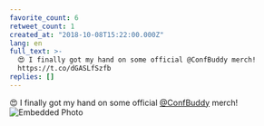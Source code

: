 ```yaml
---
favorite_count: 6
retweet_count: 1
created_at: "2018-10-08T15:22:00.000Z"
lang: en
full_text: >-
  😍 I finally got my hand on some official @ConfBuddy merch!
  https://t.co/dGASLfSzfb
replies: []
---
```


😍 I finally got my hand on some official
[@ConfBuddy](https://twitter.com/ConfBuddy) merch!
![Embedded Photo](https://twitter-media-coderbyheart.s3.eu-north-1.amazonaws.com/1049319001992646656-Do_uCeUXkAAvTlD.jpg)
